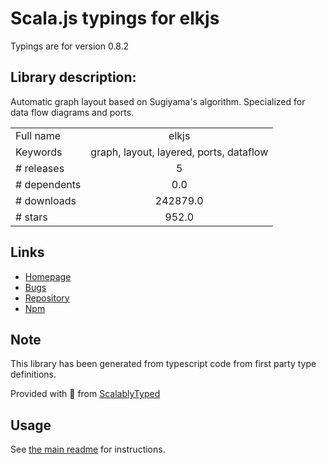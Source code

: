 
# Scala.js typings for elkjs

Typings are for version 0.8.2

## Library description:
Automatic graph layout based on Sugiyama's algorithm. Specialized for data flow diagrams and ports.

|                    |                 |
| ------------------ | :-------------: |
| Full name          | elkjs |
| Keywords           | graph, layout, layered, ports, dataflow |
| # releases         | 5 |
| # dependents       | 0.0 |
| # downloads        | 242879.0 |
| # stars            | 952.0 |

## Links
- [Homepage](https://github.com/kieler/elkjs#readme)
- [Bugs](https://github.com/kieler/elkjs/issues)
- [Repository](https://github.com/kieler/elkjs)
- [Npm](https://www.npmjs.com/package/elkjs)
    


## Note
This library has been generated from typescript code from first party type definitions.

Provided with :purple_heart: from [ScalablyTyped](https://github.com/oyvindberg/ScalablyTyped)

## Usage
See [the main readme](../../readme.md) for instructions.


